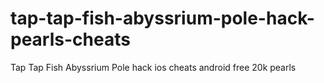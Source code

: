 # tap-tap-fish-abyssrium-pole-hack-pearls-cheats
Tap Tap Fish Abyssrium Pole hack ios cheats android free 20k pearls
